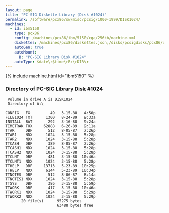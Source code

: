 ```yaml
---
layout: page
title: "PC-SIG Diskette Library (Disk #1024)"
permalink: /software/pcx86/sw/misc/pcsig/1000-1999/DISK1024/
machines:
  - id: ibm5150
    type: pcx86
    config: /machines/pcx86/ibm/5150/cga/256kb/machine.xml
    diskettes: /machines/pcx86/diskettes.json,/disks/pcsigdisks/pcx86/diskettes.json
    autoGen: true
    autoMount:
      B: "PC-SIG Library Disk #1024"
    autoType: $date\r$time\rB:\rDIR\r
---
```


{% include machine.html id="ibm5150" %}

### Directory of PC-SIG Library Disk #1024

     Volume in drive A is DISK1024
     Directory of A:\

    CONFIG   FX         49   3-15-88   4:50p
    FILE1024 TXT      1300   8-24-89   9:33a
    INSTALL  BAT       292   3-16-88   9:24a
    TIMETRAK FOX     62888   6-26-89   9:11a
    TTAR     DBF       512   8-05-87   7:26p
    TTAR1    NDX      1024   3-15-88   5:28p
    TTAR2    NDX      1024   3-15-88   5:28p
    TTCASH   DBF       389   8-05-87   7:26p
    TTCASH1  NDX      1024   3-15-88   5:28p
    TTCASH2  NDX      1024   3-15-88   5:28p
    TTCLNT   DBF       481   3-15-88  10:46a
    TTCLNT1  NDX      1024   3-15-88   5:28p
    TTHELP   DBF     13713   5-23-89  10:25p
    TTHELP   NDX      6144   5-23-89  10:34p
    TTNOTES  DBF       512   8-06-87   8:14a
    TTNOTES1 NDX      1024   3-15-88   5:28p
    TTSYS    DBF       386   3-15-88   5:59p
    TTWORK   DBF       417   3-15-88  10:46a
    TTWORK1  NDX      1024   3-15-88   5:29p
    TTWORK2  NDX      1024   3-15-88   5:29p
           20 file(s)      95275 bytes
                           63488 bytes free
